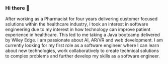 ### Hi there 👋

After working as a Pharmacist for four years delivering customer focused solutions within the healthcare industry, I took an interest in software engineering due to my interest in how technology can improve patient experience in healthcare. This led to me taking a Java bootcamp delivered by Wiley Edge. I am passionate about AI, AR/VR and web development. I am currently looking for my first role as a software engineer where I can learn about new technologies, work collaboratively to create technical solutions to complex problems and further develop my skills as a software engineer.

<!--
**ihenwk/ihenwk** is a ✨ _special_ ✨ repository because its `README.md` (this file) appears on your GitHub profile.

Here are some ideas to get you started:

- 🔭 I’m currently working on ...
- 🌱 I’m currently learning ...
- 👯 I’m looking to collaborate on ...
- 🤔 I’m looking for help with ...
- 💬 Ask me about ...
- 📫 How to reach me: ...
- 😄 Pronouns: ...
- ⚡ Fun fact: ...
-->
